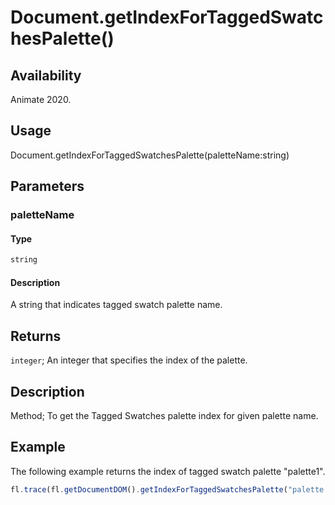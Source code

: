 # Document.getIndexForTaggedSwatchesPalette()

## Availability

Animate 2020.

## Usage

Document.getIndexForTaggedSwatchesPalette(paletteName:string)

## Parameters

### **paletteName**

#### Type

```typescript
string
```

#### Description

A string that indicates tagged swatch palette name.

## Returns

`integer`; An integer that specifies the index of the palette.

## Description

Method; To get the Tagged Swatches palette index for given palette name.

## Example

The following example returns the index of tagged swatch palette "palette1".

```javascript
fl.trace(fl.getDocumentDOM().getIndexForTaggedSwatchesPalette("palette 1"));
```
